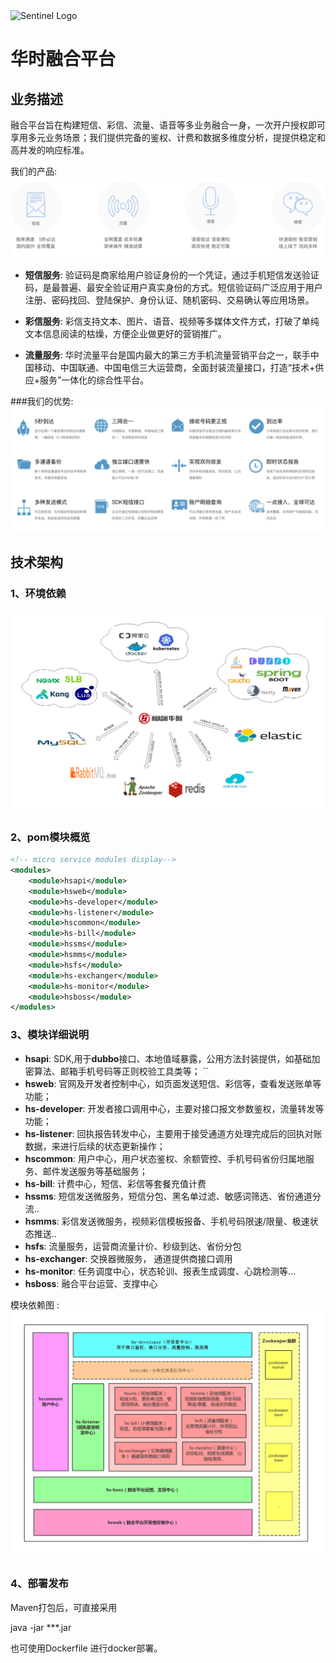 
<img src="http://hspaas.com/skin/default/images/logo.png" alt="Sentinel Logo" width="50%">


# 华时融合平台

## 业务描述

融合平台旨在构建短信、彩信、流量、语音等多业务融合一身，一次开户授权即可享用多元业务场景；我们提供完备的鉴权、计费和数据多维度分析，提提供稳定和高并发的响应标准。

我们的产品:
![模块依赖图](doc/images/products.png)

- **短信服务**: 验证码是商家给用户验证身份的一个凭证，通过手机短信发送验证码，是最普遍、最安全验证用户真实身份的方式。短信验证码广泛应用于用户注册、密码找回、登陆保护、身份认证、随机密码、交易确认等应用场景。          

- **彩信服务**: 彩信支持文本、图片、语音、视频等多媒体文件方式，打破了单纯文本信息阅读的枯燥，方便企业做更好的营销推广。

- **流量服务**: 华时流量平台是国内最大的第三方手机流量营销平台之一，联手中国移动、中国联通、中国电信三大运营商，全面封装流量接口，打造“技术+供应+服务”一体化的综合性平台。

###我们的优势:
![产品优势](./doc/images/advance.png)

## 技术架构
### 1、环境依赖
![框架环境依赖](./doc/images/framework-env.png)

### 2、pom模块概览
```xml
<!-- micro service modules display-->
<modules>
    <module>hsapi</module>
    <module>hsweb</module>
    <module>hs-developer</module>
    <module>hs-listener</module>
    <module>hscommon</module>
    <module>hs-bill</module>
    <module>hssms</module>
    <module>hsmms</module>
    <module>hsfs</module>
    <module>hs-exchanger</module>
    <module>hs-monitor</module>
    <module>hsboss</module>
</modules>
 ```
### 3、模块详细说明

- **hsapi**: SDK,用于**dubbo**接口、本地值域暴露，公用方法封装提供，如基础加密算法、邮箱手机号码等正则校验工具类等； ``   
- **hsweb**: 官网及开发者控制中心，如页面发送短信、彩信等，查看发送账单等功能；
- **hs-developer**: 开发者接口调用中心，主要对接口报文参数鉴权，流量转发等功能；
- **hs-listener**: 回执报告转发中心，主要用于接受通道方处理完成后的回执对账数据，来进行后续的状态更新操作；
- **hscommon**: 用户中心，用户状态鉴权、余额管控、手机号码省份归属地服务、邮件发送服务等基础服务；
- **hs-bill**: 计费中心，短信、彩信等套餐充值计费
- **hssms**: 短信发送微服务，短信分包、黑名单过滤、敏感词筛选、省份通道分流..
- **hsmms**: 彩信发送微服务，视频彩信模板报备、手机号码限速/限量、极速状态推送..
- **hsfs**: 流量服务，运营商流量计价、秒级到达、省份分包
- **hs-exchanger**: 交换器微服务， 通道提供商接口调用
- **hs-monitor**: 任务调度中心，状态轮训、报表生成调度、心跳检测等...
- **hsboss**: 融合平台运营、支撑中心

模块依赖图 :
![模块依赖图](./doc/images/service-dependency.png)

### 4、部署发布

Maven打包后，可直接采用

java -jar ***.jar

也可使用Dockerfile 进行docker部署。